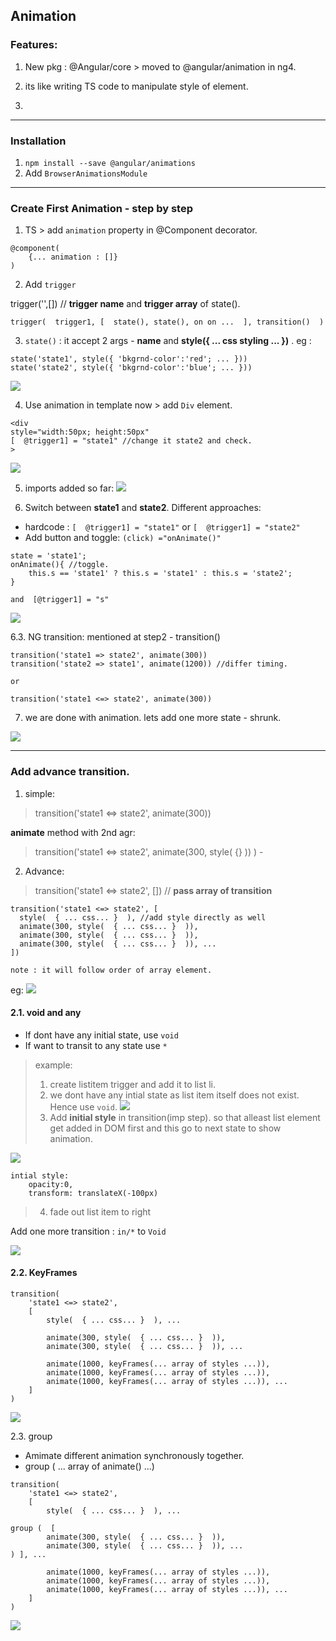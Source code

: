 ## Animation 
### Features:
1. New pkg :  @Angular/core > moved to @angular/animation in ng4.

2. its like writing TS code to manipulate style of element.
3. 
***
### Installation
1. `npm install --save @angular/animations` 
2. Add `BrowserAnimationsModule`

***
### Create First Animation - step by step
1. TS > add `animation` property in @Component decorator.
```
@component(
    {... animation : []}
)
```
2. Add `trigger`

trigger('',[]) // **trigger name** and **trigger array** of state().

`trigger(  trigger1, [  state(), state(), on on ...  ], transition()  )`

3. `state()` : it accept 2 args - **name** and **style({ ... css styling ... })** . eg :
```
state('state1', style({ 'bkgrnd-color':'red'; ... }))
state('state2', style({ 'bkgrnd-color':'blue'; ... }))
```
![](https://github.com/lekhrajdinkar/NG6/blob/master/notes/assets/anim1.PNG)

4. Use animation in template now > add `Div` element.
```
<div 
style="width:50px; height:50px" 
[  @trigger1] = "state1" //change it state2 and check.
>
```
![](https://github.com/lekhrajdinkar/NG6/blob/master/notes/assets/anim2.PNG)

5. imports added so far:
![](https://github.com/lekhrajdinkar/NG6/blob/master/notes/assets/anim-01.PNG)

6. Switch between **state1** and **state2**. Different approaches: 
-  hardcode : `[  @trigger1] = "state1"` or `[  @trigger1] = "state2"`
- Add button and toggle:  `(click) ="onAnimate()"`
```
state = 'state1';
onAnimate(){ //toggle.
    this.s == 'state1' ? this.s = 'state1' : this.s = 'state2';
}

and  [@trigger1] = "s"
```
![](https://github.com/lekhrajdinkar/NG6/blob/master/notes/assets/anim-2.PNG)

6.3. NG transition: mentioned at step2 - transition()
```
transition('state1 => state2', animate(300))
transition('state2 => state1', animate(1200)) //differ timing.

or

transition('state1 <=> state2', animate(300))
```

7. we are done with animation. lets add one more state - shrunk.

![](https://github.com/lekhrajdinkar/NG6/blob/master/notes/assets/amin-3.PNG)

***
### Add advance transition.
1. simple:

> transition('state1 <=> state2', animate(300))

**animate** method with 2nd agr:
> transition('state1 <=> state2', animate(300, style(  {}  )) ) - 

2.  Advance:

> transition('state1 <=> state2', []) // **pass array of transition**


```
transition('state1 <=> state2', [
  style(  { ... css... }  ), //add style directly as well
  animate(300, style(  { ... css... }  )),
  animate(300, style(  { ... css... }  )),
  animate(300, style(  { ... css... }  )), ...  
])

note : it will follow order of array element.
```
eg:
![](https://github.com/lekhrajdinkar/NG6/blob/master/notes/assets/anim-4.PNG)

#### 2.1.  void and any
- If dont have any initial state, use  `void`
- If want to transit to any state use `*`

>example:
> 1. create listitem trigger and add it to list li.
> 2. we dont have any intial state as list item itself does not exist. Hence use `void`.
![](https://github.com/lekhrajdinkar/NG6/blob/master/notes/assets/anim-5.PNG)
> 3. Add **initial style** in transition(imp step). so that alleast list element get added in DOM first and this go to next state to show animation.

![](https://github.com/lekhrajdinkar/NG6/blob/master/notes/assets/anim-6.PNG)

```
intial style:
    opacity:0,
    transform: translateX(-100px)
```
> 4. fade out list item to right

Add one more transition : `in/*` to `Void`

![](https://github.com/lekhrajdinkar/NG6/blob/master/notes/assets/anim-7.PNG)


#### 2.2.  KeyFrames

```
transition(
    'state1 <=> state2', 
    [  
        style(  { ... css... }  ), ...

        animate(300, style(  { ... css... }  )),
        animate(300, style(  { ... css... }  )), ...

        animate(1000, keyFrames(... array of styles ...)),
        animate(1000, keyFrames(... array of styles ...)),
        animate(1000, keyFrames(... array of styles ...)), ...
    ]
)
```
![](https://github.com/lekhrajdinkar/NG6/blob/master/notes/assets/anim-8.PNG)

2.3. group 
- Amimate different animation synchronously together.
- group ( ... array of animate() ...)

```
transition(
    'state1 <=> state2', 
    [  
        style(  { ... css... }  ), ...

group (  [
        animate(300, style(  { ... css... }  )),
        animate(300, style(  { ... css... }  )), ...
) ], ...

        animate(1000, keyFrames(... array of styles ...)),
        animate(1000, keyFrames(... array of styles ...)),
        animate(1000, keyFrames(... array of styles ...)), ...
    ]
)
```
![](https://github.com/lekhrajdinkar/NG6/blob/master/notes/assets/anim-9.PNG)






